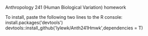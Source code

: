 Anthropology 241 (Human Biological Variation) homework

To install, paste the following two lines to the R console:  
install.packages('devtools')  
devtools::install_github('lylewk/Anth241Hmwk',dependencies = T)
